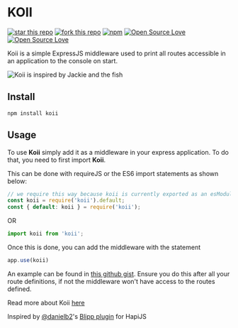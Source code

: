 # KOII

[![star this repo](http://githubbadges.com/star.svg?user=BolajiOlajide&repo=koii&style=flat)](https://github.com/BolajiOlajide/koii)
[![fork this repo](http://githubbadges.com/fork.svg?user=BolajiOlajide&repo=koii&style=flat)](https://github.com/BolajiOlajide/koii/fork)
[![npm](https://img.shields.io/npm/v/koii.svg)](https://www.npmjs.com/package/koii)
[![Open Source Love](https://badges.frapsoft.com/os/v1/open-source.svg?v=102)](https://github.com/ellerbrock/open-source-badge/)
[![Open Source Love](https://badges.frapsoft.com/os/mit/mit.svg?v=102)](https://github.com/ellerbrock/open-source-badge/)

Koii is a simple ExpressJS middleware used to print all routes accessible in an application to the console on start.

![Koii is inspired by Jackie and the fish](images/koi.jpg)

## Install

```console
npm install koii
```

## Usage

To use **Koii** simply add it as a middleware in your express application. To do that, you need to first import **Koii**.

This can be done with requireJS or the ES6 import statements as shown below:

```js
// we require this way because koii is currently exported as an esModule
const koii = require('koii').default;
const { default: koii } = require('koii');
```

OR

```js
import koii from 'koii';
```

Once this is done, you can add the middleware with the statement

```js
app.use(koii)
```

An example can be found in [this github gist](https://gist.github.com/BolajiOlajide/7649c1f7205fe9b95bb011fe5ef89721).
Ensure you do this after all your route definitions, if not the middleware won't have access to the routes defined.

Read more about Koii [here](https://medium.com/backticks-tildes/introducing-koii-d556657723c)

Inspired by [@danielb2](https://github.com/danielb2)'s [Blipp plugin](https://www.npmjs.com/package/blipp) for HapiJS
